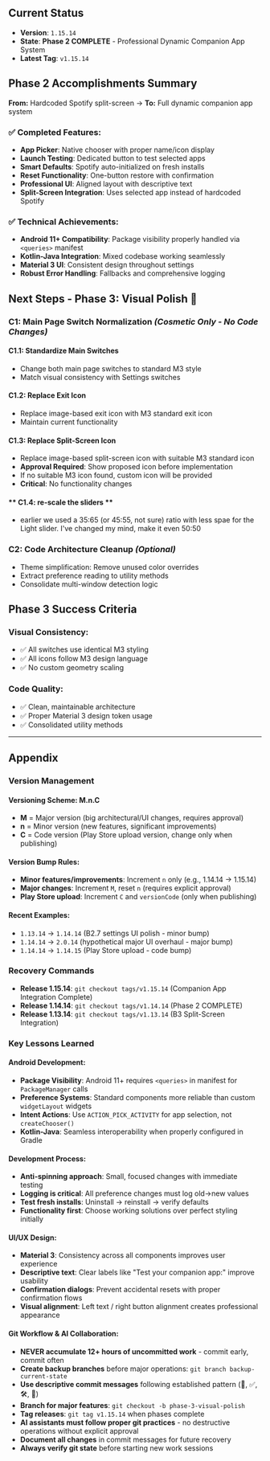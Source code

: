 ## Current Status

- **Version**: `1.15.14` 
- **State**: **Phase 2 COMPLETE** - Professional Dynamic Companion App System
- **Latest Tag**: `v1.15.14`

## Phase 2 Accomplishments Summary

**From:** Hardcoded Spotify split-screen → **To:** Full dynamic companion app system

### ✅ **Completed Features:**
- **App Picker**: Native chooser with proper name/icon display  
- **Launch Testing**: Dedicated button to test selected apps
- **Smart Defaults**: Spotify auto-initialized on fresh installs
- **Reset Functionality**: One-button restore with confirmation
- **Professional UI**: Aligned layout with descriptive text
- **Split-Screen Integration**: Uses selected app instead of hardcoded Spotify

### ✅ **Technical Achievements:**
- **Android 11+ Compatibility**: Package visibility properly handled via `<queries>` manifest
- **Kotlin-Java Integration**: Mixed codebase working seamlessly  
- **Material 3 UI**: Consistent design throughout settings
- **Robust Error Handling**: Fallbacks and comprehensive logging

## Next Steps - Phase 3: Visual Polish 🎨

### **C1: Main Page Switch Normalization** *(Cosmetic Only - No Code Changes)*

#### **C1.1: Standardize Main Switches**
- Change both main page switches to standard M3 style
- Match visual consistency with Settings switches

#### **C1.2: Replace Exit Icon** 
- Replace image-based exit icon with M3 standard exit icon
- Maintain current functionality

#### **C1.3: Replace Split-Screen Icon**
- Replace image-based split-screen icon with suitable M3 standard icon
- **Approval Required**: Show proposed icon before implementation
- If no suitable M3 icon found, custom icon will be provided
- **Critical**: No functionality changes

#### ** C1.4: re-scale the sliders **
- earlier we used a 35:65 (or 45:55, not sure) ratio with less spae for the Light slider. I've changed my mind, make it even 50:50


### **C2: Code Architecture Cleanup** *(Optional)*
- Theme simplification: Remove unused color overrides
- Extract preference reading to utility methods  
- Consolidate multi-window detection logic

## Phase 3 Success Criteria

### **Visual Consistency:**
- ✅ All switches use identical M3 styling
- ✅ All icons follow M3 design language
- ✅ No custom geometry scaling

### **Code Quality:**
- ✅ Clean, maintainable architecture
- ✅ Proper Material 3 design token usage
- ✅ Consolidated utility methods

---

## Appendix

### **Version Management**

#### **Versioning Scheme: M.n.C**
- **M** = Major version (big architectural/UI changes, requires approval)
- **n** = Minor version (new features, significant improvements)  
- **C** = Code version (Play Store upload version, change only when publishing)

#### **Version Bump Rules:**
- **Minor features/improvements**: Increment `n` only (e.g., 1.14.14 → 1.15.14)
- **Major changes**: Increment `M`, reset `n` (requires explicit approval)
- **Play Store upload**: Increment `C` and `versionCode` (only when publishing)

#### **Recent Examples:**
- `1.13.14` → `1.14.14` (B2.7 settings UI polish - minor bump)
- `1.14.14` → `2.0.14` (hypothetical major UI overhaul - major bump)
- `1.14.14` → `1.14.15` (Play Store upload - code bump)

### **Recovery Commands**
- **Release 1.15.14**: `git checkout tags/v1.15.14` (Companion App Integration Complete)
- **Release 1.14.14**: `git checkout tags/v1.14.14` (Phase 2 COMPLETE)
- **Release 1.13.14**: `git checkout tags/v1.13.14` (B3 Split-Screen Integration)

### **Key Lessons Learned**

#### **Android Development:**
- **Package Visibility**: Android 11+ requires `<queries>` in manifest for `PackageManager` calls
- **Preference Systems**: Standard components more reliable than custom `widgetLayout` widgets
- **Intent Actions**: Use `ACTION_PICK_ACTIVITY` for app selection, not `createChooser()` 
- **Kotlin-Java**: Seamless interoperability when properly configured in Gradle

#### **Development Process:**
- **Anti-spinning approach**: Small, focused changes with immediate testing
- **Logging is critical**: All preference changes must log old→new values
- **Test fresh installs**: Uninstall → reinstall → verify defaults
- **Functionality first**: Choose working solutions over perfect styling initially

#### **UI/UX Design:**
- **Material 3**: Consistency across all components improves user experience
- **Descriptive text**: Clear labels like "Test your companion app:" improve usability  
- **Confirmation dialogs**: Prevent accidental resets with proper confirmation flows
- **Visual alignment**: Left text / right button alignment creates professional appearance

#### **Git Workflow & AI Collaboration:**
- **NEVER accumulate 12+ hours of uncommitted work** - commit early, commit often
- **Create backup branches** before major operations: `git branch backup-current-state`
- **Use descriptive commit messages** following established pattern (🎯, ✅, 🛠️, 🐛)
- **Branch for major features**: `git checkout -b phase-3-visual-polish`
- **Tag releases**: `git tag v1.15.14` when phases complete
- **AI assistants must follow proper git practices** - no destructive operations without explicit approval
- **Document all changes** in commit messages for future recovery
- **Always verify git state** before starting new work sessions